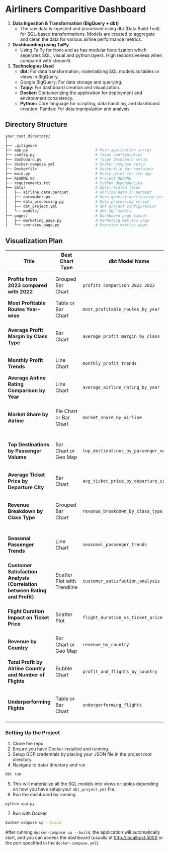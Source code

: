 # Airliners Comparitive Dashboard

1. **Data Ingestion & Transformation (BigQuery + dbt)**
    * The raw data is ingested and processed using dbt (Data Build Tool) for SQL-based transformations. Models are created to aggregate and clean the data for various airline performance metrics.
2. **Dashboarding using TaiPy**
    * Using TaiPy for front-end as has modular featurization which seperates SQL, visual and python layers. High responsiveness when compared with streamlit.
3. **Technologies Used**
    * **dbt:** For data transformation, materializing SQL models as tables or views in BigQuery.
    * Google BigQuery: For data storage and querying.
    * **Taipy:** For dashboard creation and visualization.
    * **Docker:** Containerizing the application for deployment and environment consistency.
    * **Python:** Core language for scripting, data handling, and dashboard creation.
Pandas: For data manipulation and analysis.

## Directory Structure

```bash
your_root_directory/
│
├── .gitignore
├── app.py                              # Main application script
├── config.py                           # Taipy configuration
├── dashboard.py                        # Taipy dashboard setup
├── docker-compose.yml                  # Docker Compose setup
├── Dockerfile                          # Dockerfile for container
├── main.py                             # Entry point for the app
├── README.md                           # Project README
├── requirements.txt                    # Python dependencies
├── data/                               # Data-related files
│   ├── airline_data.parquet            # Airline data in parquet
│   ├── datamaker.py                    # Data generation/cleaning script
│   ├── data_processing.py              # Data processing script
│   ├── dbt_project.yml                 # dbt project configuration
│   └── models/                         # dbt SQL models
├── pages/                              # Dashboard page layout
│   ├── marketing_page.py               # Marketing metrics page
│   └── overview_page.py                # Overview metrics page


```


## Visualization Plan

| **Title**                                                        | **Best Chart Type**          | **dbt Model Name**                     | **Description**                                                    |
|------------------------------------------------------------------|------------------------------|----------------------------------------|-------------------------------------------------------------------|
| **Profits from 2023 compared with 2022**                         | Grouped Bar Chart            | `profits_comparison_2022_2023`         | Compare airline profits year-over-year (2022 vs 2023).             |
| **Most Profitable Routes Year-wise**                             | Table or Bar Chart           | `most_profitable_routes_by_year`       | Display the most profitable routes for each year.                  |
| **Average Profit Margin by Class Type**                          | Bar Chart                    | `average_profit_margin_by_class`       | Compare average profit margins across different class types.       |
| **Monthly Profit Trends**                                        | Line Chart                   | `monthly_profit_trends`                | Show trends in monthly profits for each airline.                   |
| **Average Airline Rating Comparison by Year**                    | Line Chart                   | `average_airline_rating_by_year`       | Compare airline ratings across different years (2021-2023).        |
| **Market Share by Airline**                                      | Pie Chart or Bar Chart       | `market_share_by_airline`              | Visualize each airline’s market share as a proportion of total.    |
| **Top Destinations by Passenger Volume**                         | Bar Chart or Geo Map         | `top_destinations_by_passenger_volume` | Display top destinations based on passenger volume.                |
| **Average Ticket Price by Departure City**                       | Bar Chart                    | `avg_ticket_price_by_departure_city`   | Compare average ticket prices for each departure city.             |
| **Revenue Breakdown by Class Type**                              | Grouped Bar Chart            | `revenue_breakdown_by_class_type`      | Show revenue per flight and per passenger, broken down by class.   |
| **Seasonal Passenger Trends**                                    | Line Chart                   | `seasonal_passenger_trends`            | Analyze passenger volume trends across different seasons.          |
| **Customer Satisfaction Analysis (Correlation between Rating and Profit)** | Scatter Plot with Trendline  | `customer_satisfaction_analysis`       | Examine the correlation between customer ratings and airline profit.|
| **Flight Duration Impact on Ticket Price**                       | Scatter Plot                 | `flight_duration_vs_ticket_price`      | Show the relationship between flight duration and ticket price.    |
| **Revenue by Country**                                           | Bar Chart or Geo Map         | `revenue_by_country`                   | Compare total revenue by country.                                  |
| **Total Profit by Airline Country and Number of Flights**        | Bubble Chart                 | `profit_and_flights_by_country`        | Display total profit and number of flights per country.            |
| **Underperforming Flights**                                      | Table or Bar Chart           | `underperforming_flights`              | List underperforming flights (profits below a threshold).          |

### Setting Up the Project

1. Clone the repo.
2. Ensure you have Docker installed and running.
3. Setup GCP credentials by placing your JSON file in the project root directory.
4. Navigate to data/ directory and run
```bash
dbt run
```
5. This will materialize all the SQL models into views or tables depending on how you have setup your `dbt_project.yml` file.
6. Run the dashboard by running
```bash
python app.py
```
7. Run with Docker
```bash
docker-compose up --build
```

After running `docker-compose up --build`, the application will automatically start, and you can access the dashboard (usually at [http://localhost:5000](http://localhost:5000) or the port specified in the `docker-compose.yml`).

